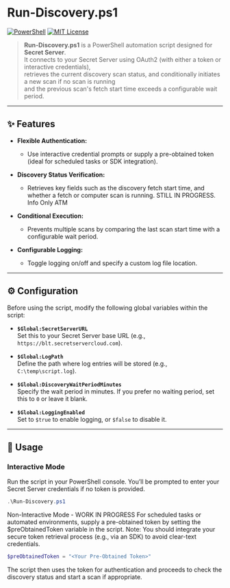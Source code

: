# Run-Discovery.ps1

[![PowerShell](https://img.shields.io/badge/PowerShell-v3%2B-blue.svg)](https://docs.microsoft.com/en-us/powershell/)
[![MIT License](https://img.shields.io/badge/License-MIT-green.svg)](LICENSE)

> **Run-Discovery.ps1** is a PowerShell automation script designed for **Secret Server**.  
> It connects to your Secret Server using OAuth2 (with either a token or interactive credentials),  
> retrieves the current discovery scan status, and conditionally initiates a new scan if no scan is running  
> and the previous scan's fetch start time exceeds a configurable wait period.

---

## ✨ Features

- **Flexible Authentication:**  
  - Use interactive credential prompts or supply a pre-obtained token (ideal for scheduled tasks or SDK integration).
  
- **Discovery Status Verification:**  
  - Retrieves key fields such as the discovery fetch start time, and whether a fetch or computer scan is running. STILL IN PROGRESS. Info Only ATM
  
- **Conditional Execution:**  
  - Prevents multiple scans by comparing the last scan start time with a configurable wait period.
  
- **Configurable Logging:**  
  - Toggle logging on/off and specify a custom log file location.
  

---

## ⚙️ Configuration

Before using the script, modify the following global variables within the script:

- **`$Global:SecretServerURL`**  
  Set this to your Secret Server base URL (e.g., `https://blt.secretservercloud.com`).

- **`$Global:LogPath`**  
  Define the path where log entries will be stored (e.g., `C:\temp\script.log`).

- **`$Global:DiscoveryWaitPeriodMinutes`**  
  Specify the wait period in minutes. If you prefer no waiting period, set this to `0` or leave it blank.

- **`$Global:LoggingEnabled`**  
  Set to `$true` to enable logging, or `$false` to disable it.

---

## 🚀 Usage

### Interactive Mode

Run the script in your PowerShell console. You’ll be prompted to enter your Secret Server credentials if no token is provided.

```powershell
.\Run-Discovery.ps1
```

Non-Interactive Mode - WORK IN PROGRESS
For scheduled tasks or automated environments, supply a pre-obtained token by setting the $preObtainedToken variable in the script.
Note: You should integrate your secure token retrieval process (e.g., via an SDK) to avoid clear-text credentials.

```powershell
$preObtainedToken = "<Your Pre-Obtained Token>"
```
The script then uses the token for authentication and proceeds to check the discovery status and start a scan if appropriate.
